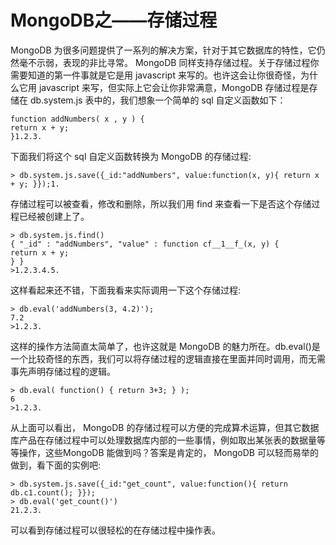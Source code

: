 # MongoDB之——存储过程



MongoDB 为很多问题提供了一系列的解决方案，针对于其它数据库的特性，它仍然毫不示弱，表现的非比寻常。
MongoDB 同样支持存储过程。关于存储过程你需要知道的第一件事就是它是用 javascript 来写的。也许这会让你很奇怪，为什么它用 javascript 来写，但实际上它会让你非常满意，MongoDB 存储过程是存储在 db.system.js 表中的，我们想象一个简单的 sql 自定义函数如下：

```plain
function addNumbers( x , y ) {
return x + y;
}1.2.3.
```

下面我们将这个 sql 自定义函数转换为 MongoDB 的存储过程:

```plain
> db.system.js.save({_id:"addNumbers", value:function(x, y){ return x + y; }});1.
```

存储过程可以被查看，修改和删除，所以我们用 find 来查看一下是否这个存储过程已经被创建上了。

```plain
> db.system.js.find()
{ "_id" : "addNumbers", "value" : function cf__1__f_(x, y) {
return x + y;
} }
>1.2.3.4.5.
```

这样看起来还不错，下面我看来实际调用一下这个存储过程:

```plain
> db.eval('addNumbers(3, 4.2)');
7.2
>1.2.3.
```

这样的操作方法简直太简单了，也许这就是 MongoDB 的魅力所在。db.eval()是一个比较奇怪的东西，我们可以将存储过程的逻辑直接在里面并同时调用，而无需事先声明存储过程的逻辑。

```plain
> db.eval( function() { return 3+3; } );
6
>1.2.3.
```

从上面可以看出， MongoDB 的存储过程可以方便的完成算术运算，但其它数据库产品在存储过程中可以处理数据库内部的一些事情，例如取出某张表的数据量等等操作，这些MongoDB 能做到吗？答案是肯定的， MongoDB 可以轻而易举的做到，看下面的实例吧:

```plain
> db.system.js.save({_id:"get_count", value:function(){ return db.c1.count(); }});
> db.eval('get_count()')
21.2.3.
```

可以看到存储过程可以很轻松的在存储过程中操作表。